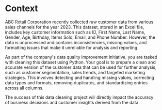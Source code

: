 # Context
ABC Retail Corporation recently collected raw customer data from various sales channels for the year 2023. This dataset, stored in an Excel file, includes key customer information such as ID, First Name, Last Name, Gender, Age, Birthday, Items Sold, Email, and Phone Number. However, the data is unprocessed and contains inconsistencies, missing values, and formatting issues that make it unreliable for analysis and reporting.

As part of the company's data quality improvement initiative, you are tasked with cleaning this dataset using Python. Your goal is to prepare a clean and accurate version of the customer data that can be used for further analysis, such as customer segmentation, sales trends, and targeted marketing strategies. This involves detecting and handling missing values, correcting data types and formats, removing duplicates, and standardizing entries across all columns.

The success of this data cleaning project will directly impact the accuracy of business decisions and customer insights derived from the data.

